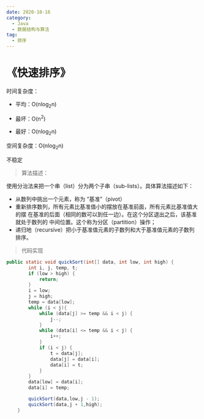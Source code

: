 ```yaml
---
date: 2020-10-16
category:
  - Java
  - 数据结构与算法
tag:
  - 排序
---
```


# 《快速排序》

时间复杂度：

+ 平均：O(nlog<sub>2</sub>n)

+ 最坏：O(n<sup>2</sup>)

+ 最好：O(nlog<sub>2</sub>n)

空间复杂度：O(nlog<sub>2</sub>n)

不稳定

> 算法描述：

使用分治法来把一个串（list）分为两个子串（sub-lists）。具体算法描述如下：
+ 从数列中挑出一个元素，称为 “基准”（pivot）
+ 重新排序数列，所有元素比基准值小的摆放在基准前面，所有元素比基准值大的摆
在基准的后面（相同的数可以到任一边）。在这个分区退出之后，该基准就处于数列的
中间位置。这个称为分区（partition）操作；
+ 递归地（recursive）把小于基准值元素的子数列和大于基准值元素的子数列排序。

> 代码实现

```java
public static void quickSort(int[] data, int low, int high) {
        int i, j, temp, t;
        if (low > high) {
            return;
        }
        i = low;
        j = high;
        temp = data[low];
        while (i < j){
            while (data[j] >= temp && i < j) {
                j--;
            }
            while (data[i] <= temp && i < j) {
                i++;
            }
            if (i < j) {
                t = data[j];
                data[j] = data[i];
                data[i] = t;
            }
        }
        data[low] = data[i];
        data[i] = temp;

        quickSort(data,low,j - 1);
        quickSort(data,j + 1,high);
    }
```